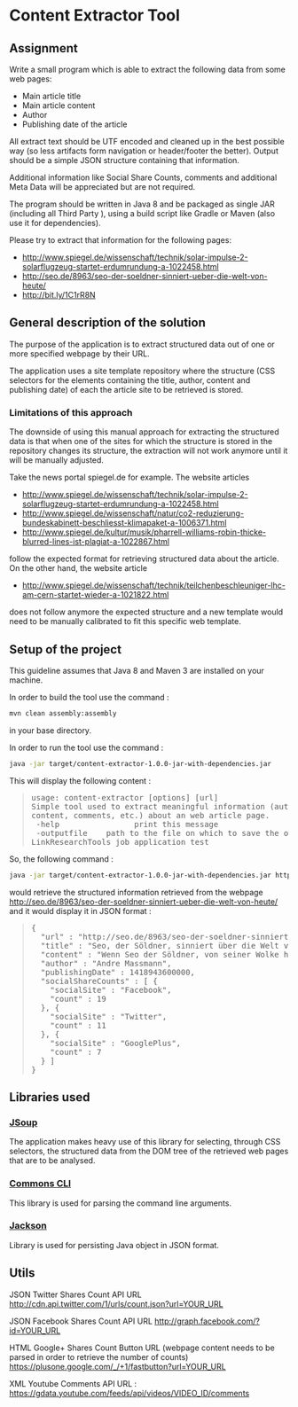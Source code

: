Content Extractor Tool
============================================================

## Assignment
Write a small program which is able to extract the following data from some web pages:

- Main article title
- Main article content
- Author
- Publishing date of the article

All extract text should be UTF encoded and cleaned up in the best possible way
(so less artifacts form navigation or header/footer the better).
Output should be a simple JSON structure containing that information.

Additional information like Social Share Counts, comments and additional Meta Data will be appreciated but are not required.

The program should be written in Java 8 and be packaged as single JAR (including all Third Party ), using a build script
like Gradle or Maven (also use it for dependencies).

Please try to extract that information for the following pages:

- http://www.spiegel.de/wissenschaft/technik/solar-impulse-2-solarflugzeug-startet-erdumrundung-a-1022458.html
- http://seo.de/8963/seo-der-soeldner-sinniert-ueber-die-welt-von-heute/
- http://bit.ly/1C1rR8N

## General description of the solution
The purpose of the application is to extract structured data out of one or more specified webpage by their URL.

The application uses a site template repository where the structure (CSS selectors for the elements containing the
title, author, content and publishing date) of each the article site to be retrieved is stored.

### Limitations of this approach

The downside of using this manual approach for extracting the structured data is that when one of the sites for which
the structure is stored in the repository changes its structure, the extraction will not work anymore until it will be
manually adjusted.

Take the news portal spiegel.de for example. The website articles

- http://www.spiegel.de/wissenschaft/technik/solar-impulse-2-solarflugzeug-startet-erdumrundung-a-1022458.html
- http://www.spiegel.de/wissenschaft/natur/co2-reduzierung-bundeskabinett-beschliesst-klimapaket-a-1006371.html
- http://www.spiegel.de/kultur/musik/pharrell-williams-robin-thicke-blurred-lines-ist-plagiat-a-1022867.html

follow the expected format for retrieving structured data about the article. On the other hand, the website article

- http://www.spiegel.de/wissenschaft/technik/teilchenbeschleuniger-lhc-am-cern-startet-wieder-a-1021822.html

does not follow anymore the expected structure and a new template would need to be manually calibrated to fit this
specific web template.




## Setup of the project

This guideline assumes that Java 8 and Maven 3 are installed on your machine.

In order to build the tool use the command :
```bash
mvn clean assembly:assembly
```
in your base directory.

In order to run the tool use the command :

```bash
java -jar target/content-extractor-1.0.0-jar-with-dependencies.jar
```

This will display the following content :

<blockquote>
<pre>
usage: content-extractor [options] [url]
Simple tool used to extract meaningful information (author, publish date,
content, comments, etc.) about an web article page.
 -help                print this message
 -outputfile <file>   path to the file on which to save the output
LinkResearchTools job application test
</pre>
</blockquote>

So, the following command :

```bash
java -jar target/content-extractor-1.0.0-jar-with-dependencies.jar http://seo.de/8963/seo-der-soeldner-sinniert-ueber-die-welt-von-heute/
```
would retrieve the structured information retrieved from the webpage http://seo.de/8963/seo-der-soeldner-sinniert-ueber-die-welt-von-heute/
and it would display it in JSON format :

<blockquote>
<pre>
{
  "url" : "http://seo.de/8963/seo-der-soeldner-sinniert-ueber-die-welt-von-heute/",
  "title" : "Seo, der Söldner, sinniert über die Welt von heute",
  "content" : "Wenn Seo der Söldner, von seiner Wolke herabblickt, sieht er eine in vielerlei Hinsicht veränderte Welt. Das Reich von Königin Googela ist deutlich größer geworden, obwohl Nachbarn wie Fürst Bingo ihren Einfluss langsam ausbauen. Die Menschen fürchten nicht mehr Räuber mit Messern, sondern Diebe mit Laptops. Und seinen Nachfahren sind die Fußstapfen, die er einst voller Stolz hinterließ, längst zu klein geworden. Sie setzen neue, eigene Zeichen, die vom Wirbel der Zeit immer schneller in die Vergessenheit getragen werden.„War das schön“, murmelt Seo. Mit Freude denkt er daran zurück, wie er Googela bezirzte und das Ranking der Dörfer verbesserte. Die Königin hielt ihre Karten zwar immer verdeckt, war seit jeher wankelmütig und ganz sicher nicht leicht zufriedenzustellen. Dafür ließ sich zumindest erahnen, welche Reaktionen auf einzelne Aktionen folgen würden. Mit bunten Bannern, positiven Erwähnungen und Wegweisern schaffte man es relativ zügig, in der Gunst Googelas aufzusteigen. Inzwischen entlocken solche Bemühungen der mächtigen Königin mitunter nur ein müdes Lächeln.Zu seiner Ära hätte man angesichts der Algorithmen, die heute von geheimen Zirkeln in gut bewachten Kammern programmiert werden, von Zauberei gesprochen. Die Königin deshalb der Hexerei bezichtigen? Viel zu gefährlich, einst wie jetzt. Wer es wagt, die Hand zu heben oder sich den Gelüsten der Herrscherin zu verweigern, wird bestraft. Vom Sandkasten, der Seo ein Schaudern über den Rücken laufen ließ, hört man nur noch wenig. Doch erst ist noch da.Umso gespannter beobachtet Seo die Bemühungen seiner Nachfolger. Kaum dreht Googela an einem neuen Rädchen oder legt einen weiteren Schalter um, müssen sie springen, damit ihre Arbeit nicht von der Maschinerie der Königin zerrissen wird. In der Stimme des Söldners schwingt Mitleid mit, wenn er leise murmelt: „Hartes Brot.“Mit Tools und Tabellen, Technik und Trends kämpfen die Seos der Neuzeit um jeden Rang. Minimale Halbwertzeiten vieler Faktoren machen ihnen das Leben nicht gerade leichter. Das Rüstzeug eines guten Seo-Söldners wiegt daher längst schwerer als die Marschmontur eines Elitesoldaten. Ich packe meinen Koffer und nehme mit: Die missfeldtsche Bildoptimierung, kratzige Marketingstrategien, einen Superhelden, der OnPage für Ordnung sorgt – oder wie man damals sagte, das Dorf sauber hält –, die aus Millionen Daten erbaute sistrixsche Kapelle, ein paar spitze Bleistifte und nach Möglichkeit Magentabletten und Baldrian.Zu allem Überfluss, findet Seo, der Söldner, müssen sich die modernen Recken jetzt auch noch als Dompteure beweisen. Googela hat mit Panda und Pinguin gleich zwei extrem gefährliche Tiere ins Rennen geschickt. Sie zu bändigen, ohne gepickt und gebissen zu werden oder in einen großen Haufen Mist zu treten, hat so manches Dorf überfordert. „Was kommt wohl als nächstes“, überlegt Seo. Er tippt auf ein Zebra. Das entspräche dem schwarz-weißen Weltbild der Königin. Ob es wohl während der Dekade der White-Hats und Black-Hats geprägt wurde?. Wer weiß das schon.Die Zukunft ist auch für Seo ein Mysterium. Hätte er eine Glaskugel, würde er den tapferen Helden von heute sein Wissen leise ins Ohr flüstern. So bleiben ihm auf seiner Wolke nur Gedankenspiele und die Erkenntnis: Wer nach oben möchte, darf sich nicht auf halber Strecke ausruhen und sollte auf dem Gipfel aufpassen, nicht von der nächsten Googela-Böhe zurück ins Tal geweht zu werden.",
  "author" : "Andre Massmann",
  "publishingDate" : 1418943600000,
  "socialShareCounts" : [ {
    "socialSite" : "Facebook",
    "count" : 19
  }, {
    "socialSite" : "Twitter",
    "count" : 11
  }, {
    "socialSite" : "GooglePlus",
    "count" : 7
  } ]
}
</pre>
</blockquote>

## Libraries used

### [JSoup](http://jsoup.org/)

The application makes heavy use of this library for selecting, through CSS selectors, the structured data from the DOM
tree of the retrieved web pages that are to be analysed.

### [Commons CLI](commons.apache.org/proper/commons-cli)

This library is used for parsing the command line arguments.

### [Jackson](https://github.com/FasterXML/jackson)

Library is used for persisting Java object in JSON format.

## Utils

JSON Twitter Shares Count API URL
http://cdn.api.twitter.com/1/urls/count.json?url=YOUR_URL

JSON Facebook Shares Count API URL
http://graph.facebook.com/?id=YOUR_URL

HTML Google+ Shares Count Button URL (webpage content needs to be parsed in order to retrieve the number of counts)
https://plusone.google.com/_/+1/fastbutton?url=YOUR_URL

XML Youtube Comments API URL : https://gdata.youtube.com/feeds/api/videos/VIDEO_ID/comments